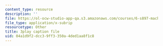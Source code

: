 ```yaml
---
content_type: resource
description: ''
file: https://ol-ocw-studio-app-qa.s3.amazonaws.com/courses/6-s897-machine-learning-for-healthcare-spring-2019/04a1d9f2dcc39ff3350a4ded1aa8f1c8_MdUnh4PaGKw.srt
file_type: application/x-subrip
resourcetype: Other
title: 3play caption file
uid: 04a1d9f2-dcc3-9ff3-350a-4ded1aa8f1c8
---
```

